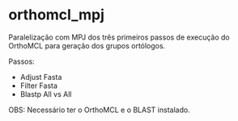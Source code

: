 # orthomcl_mpj

Paralelização com MPJ dos três primeiros passos de execução do OrthoMCL para geração dos grupos ortólogos.

Passos:
- Adjust Fasta
- Filter Fasta
- Blastp All vs All

OBS: Necessário ter o OrthoMCL e o BLAST instalado.
